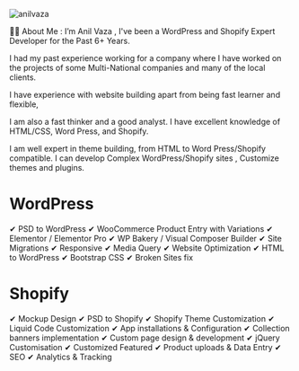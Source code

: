 ![anilvaza](https://github.com/anilwpdeveloper/anilwpdeveloper/assets/135543842/98a6c904-9ab8-4fdf-a6ac-345b56aecf50)


👩‍💻  About Me : I’m Anil Vaza , I've been a WordPress and Shopify Expert Developer for the Past 6+ Years. 

I had my past experience working for a company where I have worked on the projects of some Multi-National companies and many of the local clients.

I have experience with website building apart from being fast learner and flexible,

I am also a fast thinker and a good analyst. I have excellent knowledge of HTML/CSS, Word Press, and Shopify.

I am well expert in theme building, from HTML to Word Press/Shopify compatible. I can develop Complex WordPress/Shopify sites , Customize themes and plugins.

# WordPress

✔ PSD to WordPress
✔ WooCommerce Product Entry with Variations
✔ Elementor / Elementor Pro
✔ WP Bakery / Visual Composer Builder
✔ Site Migrations
✔ Responsive
✔ Media Query
✔ Website Optimization
✔ HTML to WordPress
✔ Bootstrap CSS
✔ Broken Sites fix

# Shopify

✔ Mockup Design
✔ PSD to Shopify
✔ Shopify Theme Customization
✔ Liquid Code Customization
✔ App installations & Configuration
✔ Collection banners implementation
✔ Custom page design & development
✔ jQuery Customisation
✔ Customized Featured
✔ Product uploads & Data Entry
✔ SEO
✔ Analytics & Tracking
